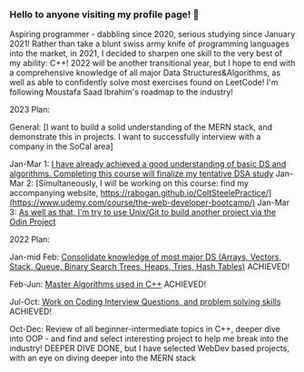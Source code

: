 ### Hello to anyone visiting my profile page! 👋

Aspiring programmer - dabbling since 2020, serious studying since January 2021!  Rather than take a blunt swiss army knife of programming languages into the market, in 2021, I decided to sharpen one skill to the very best of my ability: C++!  2022 will be another transitional year, but I hope to end with a comprehensive knowledge of all major Data Structures&Algorithms, as well as able to confidently solve most exercises found on LeetCode!   I'm following Moustafa Saad Ibrahim's roadmap to the industry!

2023 Plan:

General: [I want to build a solid understanding of the MERN stack, and demonstrate this in projects.  I want to successfully interview with a company in the SoCal area]

Jan-Mar 1:  [I have already achieved a good understanding of basic DS and algorithms.  Completing this course will finalize my tentative DSA study](https://www.udemy.com/course/skills-algorithms-cpp2/)
Jan-Mar 2:  [Simultaneously, I will be working on this course: find my accompanying website, https://rabogan.github.io/ColtSteelePractice/](https://www.udemy.com/course/the-web-developer-bootcamp/)
Jan-Mar 3:  [As well as that, I'm try to use Unix/Git to build another project via the Odin Project](https://rabogan.github.io/odin-recipes/)


2022 Plan:

Jan-mid Feb:  [Consolidate knowledge of most major DS (Arrays, Vectors, Stack, Queue, Binary Search Trees, Heaps, Tries, Hash Tables)](https://www.udemy.com/course/dscpp-skills/)   ACHIEVED!

Feb-Jun: [Master Algorithms used in C++](https://www.udemy.com/course/skills-algorithms-cpp/)   ACHIEVED!

Jul-Oct:  [Work on Coding Interview Questions, and problem solving skills](https://www.udemy.com/course/skills-coding-interviews/)  ACHIEVED!

Oct-Dec:  Review of all beginner-intermediate topics in C++, deeper dive into OOP - and find and select interesting project to help me break into the industry!   DEEPER DIVE DONE, but I have selected WebDev based projects, with an eye on diving deeper into the MERN stack

